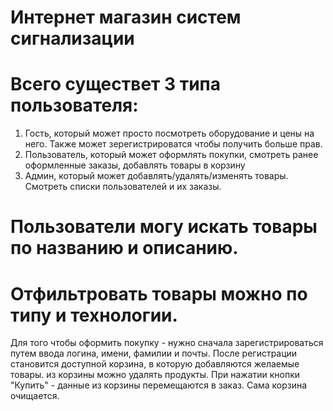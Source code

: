 # Интернет магазин систем сигнализации

# Всего существет 3 типа пользователя:
1. Гость, который может просто посмотреть оборудование и цены на него. Также может зерегистрироватся чтобы получить больше прав.
2. Пользователь, который может оформлять покупки, смотреть ранее оформленные заказы, добавлять товары в корзину
3. Админ, который может добавлять/удалять/изменять товары. Смотреть списки пользователей и их заказы.

# Пользователи могу искать товары по названию и описанию.
# Отфильтровать товары можно по типу и технологии.
Для того чтобы оформить покупку - нужно сначала зарегистрироваться путем ввода логина, имени, фамилии и почты. 
После регистрации становится доступной корзина, в которую добавляются желаемые товары. из корзины можно удалять продукты. При нажатии кнопки "Купить" - данные из корзины перемещаются в заказ. Сама корзина очищается.
